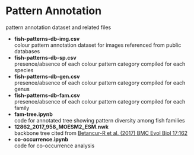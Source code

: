 # Pattern Annotation
pattern annotation dataset and related files

* **fish-patterns-db-img.csv**  
colour pattern annotation dataset for images referenced from public databases
* **fish-patterns-db-sp.csv**  
presence/absence of each colour pattern category compiled for each species
* **fish-patterns-db-gen.csv**  
presence/absence of each colour pattern category compiled for each genus
* **fish-patterns-db-fam.csv**  
presence/absence of each colour pattern category compiled for each family
* **fam-tree.ipynb**  
code for annotated tree showing pattern diversity among fish families  
* **12862_2017_958_MOESM2_ESM.nwk**  
backbone tree cited from [Betancur-R et al. (2017) BMC Evol Biol 17:162](https://bmcevolbiol.biomedcentral.com/articles/10.1186/s12862-017-0958-3)
* **co-occurrence.ipynb**  
code for co-occurrence analysis
